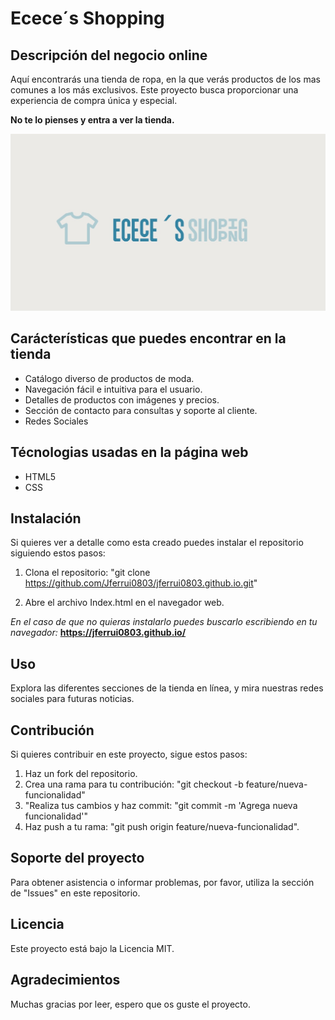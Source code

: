 # Ecece´s Shopping 

## Descripción del negocio online 
Aquí encontrarás una tienda de ropa, en la que verás productos de los mas comunes 
a los más exclusivos. Este proyecto busca proporcionar una experiencia de compra 
única y especial.

**No te lo pienses y entra a ver la tienda.**

![Imagen Logo de la tienda](Recursos/marca.jpg)

## Carácterísticas que puedes encontrar en la tienda
- Catálogo diverso de productos de moda.
- Navegación fácil e intuitiva para el usuario.
- Detalles de productos con imágenes y precios.
- Sección de contacto para consultas y soporte al cliente.
- Redes Sociales

## Técnologias usadas en la página web

- HTML5
- CSS

## Instalación 
Si quieres ver a detalle como esta creado puedes 
instalar el repositorio siguiendo estos pasos:

1. Clona el repositorio: "git clone https://github.com/Jferrui0803/jferrui0803.github.io.git"

2. Abre el archivo Index.html en el navegador web.

*En el caso de que no quieras instalarlo puedes buscarlo escribiendo en tu navegador:* **https://jferrui0803.github.io/**

## Uso
Explora las diferentes secciones de la tienda en línea, y mira nuestras redes sociales para futuras noticias.

## Contribución
Si quieres contribuir en este proyecto, sigue estos pasos:

1. Haz un fork del repositorio.
2. Crea una rama para tu contribución: "git checkout -b feature/nueva-funcionalidad"
3. "Realiza tus cambios y haz commit: "git commit -m 'Agrega nueva funcionalidad'"
4. Haz push a tu rama: "git push origin feature/nueva-funcionalidad".

## Soporte del proyecto
Para obtener asistencia o informar problemas,  por favor, utiliza la sección de "Issues" en este repositorio.

## Licencia 
Este proyecto está bajo la Licencia MIT.

## Agradecimientos 
Muchas gracias por leer, espero que os guste el proyecto.